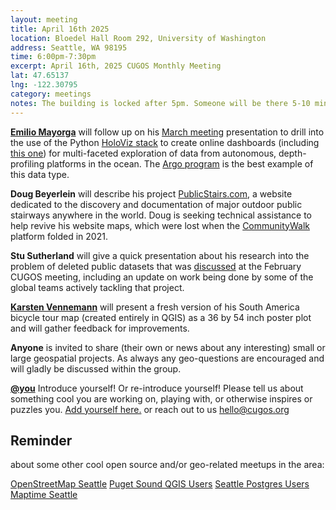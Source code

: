 ```yaml
---
layout: meeting
title: April 16th 2025
location: Bloedel Hall Room 292, University of Washington
address: Seattle, WA 98195
time: 6:00pm-7:30pm
excerpt: April 16th, 2025 CUGOS Monthly Meeting
lat: 47.65137
lng: -122.30795
category: meetings
notes: The building is locked after 5pm. Someone will be there 5-10 minutes until 6pm to let us in. If you see nobody around and can't access, call the phone number posted at the door to be let in. We will adjourn to the College Inn Pub for a happy hour after the meeting!
---
```



**[Emilio Mayorga](https://github.com/emiliom/)** will follow up on his [March meeting](https://cugos.org/meetings/2025-03-19/) presentation to drill into the use of the Python [HoloViz stack](https://holoviz.org) to create online dashboards (including [this one](https://squid-test1.azurewebsites.net)) for multi-faceted exploration of data from autonomous, depth-profiling platforms in the ocean. The [Argo program](https://argo.ucsd.edu) is the best example of this data type.

**Doug Beyerlein** will describe his project [PublicStairs.com](http://PublicStairs.com), a website dedicated to the discovery and documentation of major outdoor public stairways anywhere in the world. Doug is seeking technical assistance to help revive his website maps, which were lost when the [CommunityWalk](https://www.communitywalk.com/) platform folded in 2021.

**Stu Sutherland** will give a quick presentation about his research into the problem of deleted public datasets that was [discussed](https://docs.google.com/presentation/d/1AqGTtF1mWRGYwvaCrmEUGqrQpTMezkCaokpBjZrAX04/edit?usp=sharing) at the February CUGOS meeting, including an update on work being done by some of the global teams actively tackling that project.

**[Karsten Vennemann](https://www.terragis.net)** will present a fresh version of his South America bicycle tour map (created entirely in QGIS) as a 36 by 54 inch poster plot and will gather feedback for improvements.

**Anyone** is invited to share (their own or news about any interesting) small or large geospatial projects. As always any geo-questions are encouraged and will gladly be discussed within the group.

**[@you](http://cugos.org/people/)** Introduce yourself! Or re-introduce yourself! Please tell us about something cool you are working on, playing with, or otherwise inspires or puzzles you. [Add yourself here.](https://github.com/cugos/cugos.github.com/blob/main/meetings/_posts/2025-04-16-cugos_monthly.md) or reach out to us hello@cugos.org

## Reminder

about some other cool open source and/or geo-related meetups in the area:

[OpenStreetMap Seattle](https://www.meetup.com/OpenStreetMap-Seattle/)
[Puget Sound QGIS Users](https://www.meetup.com/Puget-Sound-QGIS-Users-Group/)
[Seattle Postgres Users](https://www.meetup.com/Seattle-Postgres/)
[Maptime Seattle](https://www.meetup.com/MaptimeSEA/)

